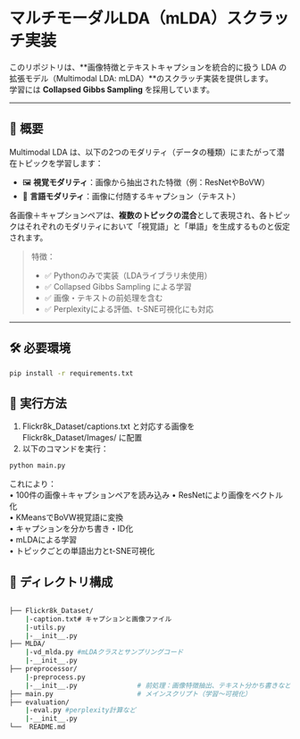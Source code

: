 # マルチモーダルLDA（mLDA）スクラッチ実装

このリポジトリは、**画像特徴とテキストキャプションを統合的に扱う LDA の拡張モデル（Multimodal LDA: mLDA）**のスクラッチ実装を提供します。  
学習には **Collapsed Gibbs Sampling** を採用しています。

---

## 📌 概要

Multimodal LDA は、以下の2つのモダリティ（データの種類）にまたがって潜在トピックを学習します：

- 🖼️ **視覚モダリティ**：画像から抽出された特徴（例：ResNetやBoVW）
- 📝 **言語モダリティ**：画像に付随するキャプション（テキスト）

各画像＋キャプションペアは、**複数のトピックの混合**として表現され、各トピックはそれぞれのモダリティにおいて「視覚語」と「単語」を生成するものと仮定されます。

> 特徴：
> - ✅ Pythonのみで実装（LDAライブラリ未使用）
> - ✅ Collapsed Gibbs Sampling による学習
> - ✅ 画像・テキストの前処理を含む
> - ✅ Perplexityによる評価、t-SNE可視化にも対応

---

## 🛠 必要環境
```bash
pip install -r requirements.txt
```

## 🚀 実行方法
1.	Flickr8k_Dataset/captions.txt と対応する画像を Flickr8k_Dataset/Images/ に配置
2.	以下のコマンドを実行：
```bash
python main.py
```
これにより： <br>
	•	100件の画像＋キャプションペアを読み込み
	•	ResNetにより画像をベクトル化<br>
	•	KMeansでBoVW視覚語に変換<br>
	•	キャプションを分かち書き・ID化<br>
	•	mLDAによる学習<br>
	•	トピックごとの単語出力とt-SNE可視化
## 📁 ディレクトリ構成

```bash

├── Flickr8k_Dataset/
    |-caption.txt# キャプションと画像ファイル
    |-utils.py
    |-__init__.py
├── MLDA/ 
    |-vd_mlda.py #mLDAクラスとサンプリングコード
    |-__init__.py                    
├── preprocessor/
    |-preprocess.py
    |-__init__.py               # 前処理：画像特徴抽出、テキスト分かち書きなど
├── main.py                     # メインスクリプト（学習〜可視化）
├── evaluation/
    |-eval.py #perplexity計算など
    |-__init__.py       
└──  README.md                  